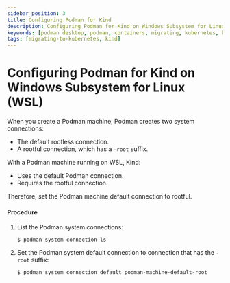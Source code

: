 ```yaml
---
sidebar_position: 3
title: Configuring Podman for Kind
description: Configuring Podman for Kind on Windows Subsystem for Linux (WSL).
keywords: [podman desktop, podman, containers, migrating, kubernetes, kind]
tags: [migrating-to-kubernetes, kind]
---
```


# Configuring Podman for Kind on Windows Subsystem for Linux (WSL)

When you create a Podman machine, Podman creates two system connections:

* The default rootless connection.
* A rootful connection, which has a `-root` suffix.

With a Podman machine running on WSL, Kind:

* Uses the default Podman connection.
* Requires the rootful connection.

Therefore, set the Podman machine default connection to rootful.

#### Procedure

1. List the Podman system connections:

   ```shell-session
   $ podman system connection ls
   ```

2. Set the Podman system default connection to connection that has the `-root` suffix:

   ```shell-session
   $ podman system connection default podman-machine-default-root
   ```
